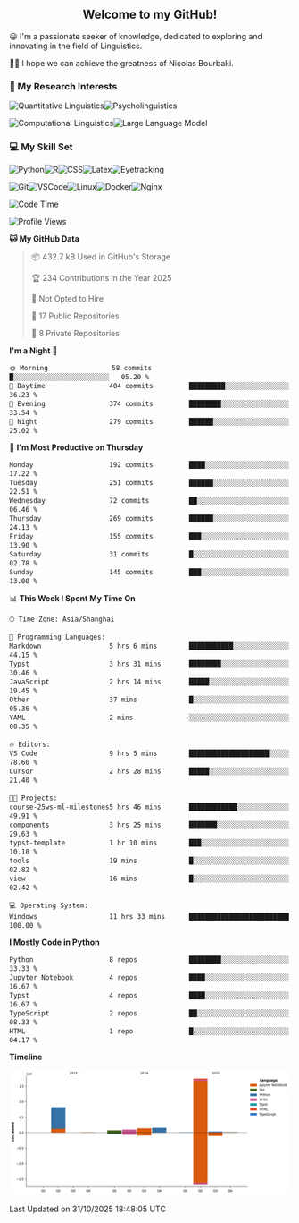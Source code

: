 

## <div align="center">Welcome to my GitHub! </div>

😀 I'm a passionate seeker of knowledge, dedicated to exploring and innovating in the field of Linguistics.

🙋‍♂️ I hope we can achieve the greatness of Nicolas Bourbaki.

### 🔬 My Research Interests

![Quantitative Linguistics](https://img.shields.io/badge/Quantitative%20Linguistics-%230072CC.svg?&style=for-the-badge&logo=appveyor&logoColor=white)![Psycholinguistics](https://img.shields.io/badge/Psycholinguistics-%2301a3a1.svg?&style=for-the-badge&logo=AWS%20Amplify&logoColor=white)

![Computational Linguistics](https://img.shields.io/badge/Computational%20Linguistics-%231877F2.svg?&style=for-the-badge&logo=Markdown&logoColor=white)![Large Language Model](https://img.shields.io/badge/Large%20Language%20Model-%23F76300.svg?&style=for-the-badge&logo=Android&logoColor=white)

### 💻 My Skill Set

![Python](https://img.shields.io/badge/Python-%2314354C.svg?style=for-the-badge&logo=python&logoColor=white&color=2AB3E3)![R](https://img.shields.io/badge/-R-276DC3?style=for-the-badge&logo=r&logoColor=white)![CSS](https://img.shields.io/badge/-CSS-1572B6?style=for-the-badge&logo=css3&logoColor=white)![Latex](https://img.shields.io/badge/-Latex-008080?style=for-the-badge&logo=latex&logoColor=white)![Eyetracking](https://img.shields.io/badge/Eyetracking-%230078D6?style=for-the-badge&logo=SearXNG&logoColor=#3050FF)

![Git](https://img.shields.io/badge/-Git-F05032?style=for-the-badge&logo=git&logoColor=white)![VSCode](https://img.shields.io/badge/-VSCode-007ACC?style=for-the-badge&logo=visual-studio-code&logoColor=white)![Linux](https://img.shields.io/badge/-Linux-FCC624?style=for-the-badge&logo=linux&logoColor=black)![Docker](https://img.shields.io/badge/-Docker-2496ED?style=for-the-badge&logo=docker&logoColor=white)![Nginx](https://img.shields.io/badge/-Nginx-009639?style=for-the-badge&logo=nginx&logoColor=white)

<!--START_SECTION:waka-->
![Code Time](http://img.shields.io/badge/Code%20Time-543%20hrs%2024%20mins-blue)

![Profile Views](http://img.shields.io/badge/Profile%20Views-3-blue)

**🐱 My GitHub Data** 

> 📦 432.7 kB Used in GitHub's Storage 
 > 
> 🏆 234 Contributions in the Year 2025
 > 
> 🚫 Not Opted to Hire
 > 
> 📜 17 Public Repositories 
 > 
> 🔑 8 Private Repositories 
 > 
**I'm a Night 🦉** 

```text
🌞 Morning                58 commits          █░░░░░░░░░░░░░░░░░░░░░░░░   05.20 % 
🌆 Daytime                404 commits         █████████░░░░░░░░░░░░░░░░   36.23 % 
🌃 Evening                374 commits         ████████░░░░░░░░░░░░░░░░░   33.54 % 
🌙 Night                  279 commits         ██████░░░░░░░░░░░░░░░░░░░   25.02 % 
```
📅 **I'm Most Productive on Thursday** 

```text
Monday                   192 commits         ████░░░░░░░░░░░░░░░░░░░░░   17.22 % 
Tuesday                  251 commits         ██████░░░░░░░░░░░░░░░░░░░   22.51 % 
Wednesday                72 commits          ██░░░░░░░░░░░░░░░░░░░░░░░   06.46 % 
Thursday                 269 commits         ██████░░░░░░░░░░░░░░░░░░░   24.13 % 
Friday                   155 commits         ███░░░░░░░░░░░░░░░░░░░░░░   13.90 % 
Saturday                 31 commits          █░░░░░░░░░░░░░░░░░░░░░░░░   02.78 % 
Sunday                   145 commits         ███░░░░░░░░░░░░░░░░░░░░░░   13.00 % 
```


📊 **This Week I Spent My Time On** 

```text
🕑︎ Time Zone: Asia/Shanghai

💬 Programming Languages: 
Markdown                 5 hrs 6 mins        ███████████░░░░░░░░░░░░░░   44.15 % 
Typst                    3 hrs 31 mins       ████████░░░░░░░░░░░░░░░░░   30.46 % 
JavaScript               2 hrs 14 mins       █████░░░░░░░░░░░░░░░░░░░░   19.45 % 
Other                    37 mins             █░░░░░░░░░░░░░░░░░░░░░░░░   05.36 % 
YAML                     2 mins              ░░░░░░░░░░░░░░░░░░░░░░░░░   00.35 % 

🔥 Editors: 
VS Code                  9 hrs 5 mins        ████████████████████░░░░░   78.60 % 
Cursor                   2 hrs 28 mins       █████░░░░░░░░░░░░░░░░░░░░   21.40 % 

🐱‍💻 Projects: 
course-25ws-ml-milestones5 hrs 46 mins       ████████████░░░░░░░░░░░░░   49.91 % 
components               3 hrs 25 mins       ███████░░░░░░░░░░░░░░░░░░   29.63 % 
typst-template           1 hr 10 mins        ███░░░░░░░░░░░░░░░░░░░░░░   10.18 % 
tools                    19 mins             █░░░░░░░░░░░░░░░░░░░░░░░░   02.82 % 
view                     16 mins             █░░░░░░░░░░░░░░░░░░░░░░░░   02.42 % 

💻 Operating System: 
Windows                  11 hrs 33 mins      █████████████████████████   100.00 % 
```

**I Mostly Code in Python** 

```text
Python                   8 repos             ████████░░░░░░░░░░░░░░░░░   33.33 % 
Jupyter Notebook         4 repos             ████░░░░░░░░░░░░░░░░░░░░░   16.67 % 
Typst                    4 repos             ████░░░░░░░░░░░░░░░░░░░░░   16.67 % 
TypeScript               2 repos             ██░░░░░░░░░░░░░░░░░░░░░░░   08.33 % 
HTML                     1 repo              █░░░░░░░░░░░░░░░░░░░░░░░░   04.17 % 
```



**Timeline**

![Lines of Code chart](https://raw.githubusercontent.com/exusiaiwei/exusiaiwei/main/assets/bar_graph.png)


 Last Updated on 31/10/2025 18:48:05 UTC
<!--END_SECTION:waka-->
